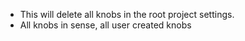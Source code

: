 - This will delete all knobs in the root project settings.
- All knobs in sense, all user created knobs


